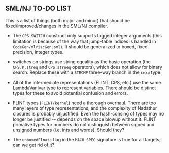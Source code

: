 ## SML/NJ TO-DO LIST

This is a list of things (both major and minor) that should be fixed/improved/changes
in the SML/NJ compiler.

* The `CPS.SWITCH` construct only supports tagged integer arguments (this limitation
  is because of the way that jump-table indices is handled in `CodeGen/mlriscGen.sml`).
  It should be generalized to boxed, fixed-precision, integer types.

* switches on strings use string equality as the basic operation (the `CPS.P.streq` and
  `CPS.strneq` operators), which does not allow for binary search.  Replace these with
  a `STRCMP` three-way branch in the `cexp` type.

* All of the intermediate representations (FLINT, CPS, etc.) use the same LambdaVar.lvar
  type to represent variables.  There should be distinct types for these to avoid
  potential confusion and errors.

* FLINT types (`FLINT/kernel`) need a thorough overhaul. There are too
  many layers of type representations, and the complexity of Nadathur
  closures is probably unjustified. Even the hash-consing of types may
  no longer be justified -- depends on the space blowup without
  it. FLINT primative types for numbers do not distinguish between
  signed and unsigned numbers (i.e. ints and words). Should they?
  
* The `unboxedFloats` flag in the `MACH_SPEC` signature is true for all targets; can
  we get rid of it?

